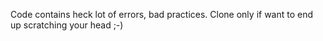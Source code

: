 Code contains heck lot of errors, bad practices. Clone only if want to end up scratching your head ;-)
